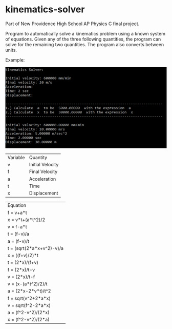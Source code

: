 # kinematics-solver

Part of New Providence High School AP Physics C final project.

Program to automatically solve a kinematics problem using a known system of equations. Given any of the three following quantities, the program can solve for the remaining two quantities. The program also converts between units.

Example:

<img src="https://github.com/shansteven/kinematics-solver/blob/master/screenshot.png">

<table>
  <tr>
    <td>Variable</td><td>Quantity</td>
  <tr>
    <td>v</td><td>Initial Velocity</td>
  <tr>
    <td>f</td><td>Final Velocity</td>
  <tr>
    <td>a</td><td>Acceleration</td>
  <tr>
    <td>t</td><td>Time</td>
  <tr>
    <td>x</td><td>Displacement</td>
   </tr>
</table>

<table>
<tr><td>Equation</td></tr>
<tr><td>f = v+a*t</td></tr>
<tr><td>x = v*t+(a*t^2)/2</td></tr>
<tr><td>v = f-a*t</td></tr>
<tr><td>t = (f-v)/a</td></tr>
<tr><td>a = (f-v)/t</td></tr>
<tr><td>t = (sqrt(2*a*x+v^2)-v)/a</td></tr>
<tr><td>x = ((f+v)/2)*t</td></tr>
<tr><td>t = (2*x)/(f+v)</td></tr>
<tr><td>f = (2*x)/t-v</td></tr>
<tr><td>v = (2*x)/t-f</td></tr>
<tr><td>v = (x-(a*t^2)/2)/t</td></tr>
<tr><td>a = (2*x-2*v*t)/t^2</td></tr>
<tr><td>f = sqrt(v^2+2*a*x)</td></tr>
<tr><td>v = sqrt(f^2-2*a*x)</td></tr>
<tr><td>a = (f^2-v^2)/(2*x)</td></tr>
<tr><td>x = (f^2-v^2)/(2*a)</td></tr>
</table>
